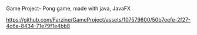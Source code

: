 Game Project- Pong game, made with java, JavaFX



https://github.com/Farzine/GameProject/assets/107579600/50b7eefe-2f27-4c6a-8434-71e79f1e4bb8

